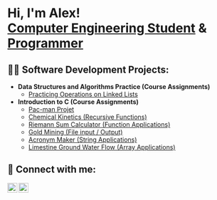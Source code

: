 <h1>Hi, I'm Alex! <br/><a href="www.linkedin.com/in/alex-morra">Computer Engineering Student</a> & <br/><a href="https://github.com/amorra1">Programmer</a>

<h2>👨‍💻 Software Development Projects:</h2>

- <b>Data Structures and Algorithms Practice (Course Assignments)</b>
  - [Practicing Operations on Linked Lists](https://github.com/)
- <b>Introduction to C (Course Assignments)</b>
  - [Pac-man Projet](https://github.com/)
  - [Chemical Kinetics (Recursive Functions)](https://github.com/)
  - [Riemann Sum Calculator (Function Applications)](https://github.com/)
  - [Gold Mining (File input / Output)](https://github.com/)
  - [Acronym Maker (String Applications)](https://github.com/)
  - [Limestine Ground Water Flow (Array Applications)](https://github.com/)
<!--
<h2>📺 Popular YouTube Videos</h2>

- [How to get into Cybersecurity Starting From Zero](https://www.youtube.com/watch?v=a83ASGn_V_s)
- [A Day in the Life of a Cybersecurity Anayst](https://www.youtube.com/watch?v=uHy3oM7NnoU)
- [How to Create a KeyLogger (C#)](https://www.youtube.com/watch?v=N-L9hklSlNk)
- [Ransomware Demonstration (C#)](https://www.youtube.com/watch?v=OfvdQeh79s0)
- [Is WGU Legit?](https://www.youtube.com/watch?v=E2MwRWxDBkA)
-->
<h2> 🤳 Connect with me:</h2>

[<img align="left" alt="AlexMorra | LinkedIn" width="22px" src="https://cdn.jsdelivr.net/npm/simple-icons@v3/icons/linkedin.svg" />][linkedin]
[<img align="left" alt="AlexMorra | Instagram" width="22px" src="https://cdn.jsdelivr.net/npm/simple-icons@v3/icons/instagram.svg" />][instagram]

[instagram]: https://www.instagram.com/alex_morra1/
[linkedin]: https://linkedin.com/in/alex-morra
